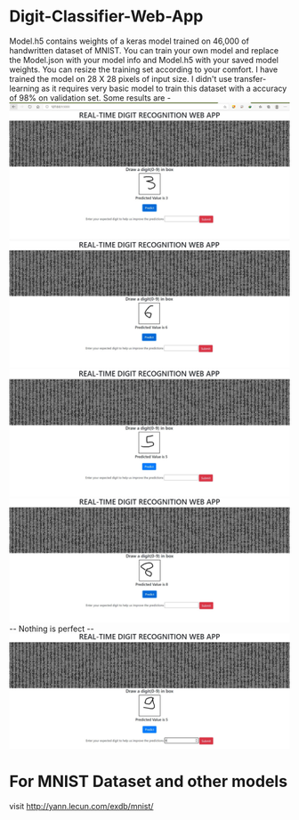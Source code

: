 # Digit-Classifier-Web-App
Model.h5 contains weights of a keras model trained on 46,000 of handwritten dataset of MNIST.
You can train your own model and replace the Model.json with your model info and Model.h5 with your saved model weights.
You can resize the training set according to your comfort. I have trained the model on 28 X 28 pixels of input size.
I didn't use transfer-learning as it requires very basic model to train this dataset with a accuracy of 98% on validation set.
Some results are -
![](static/image/1.JPG)
![](static/image/2.JPG)
![](static/image/3.JPG)
![](static/image/4.JPG)
-- Nothing is perfect -- 
![](static/image/5.JPG)

# For MNIST Dataset and other models
visit http://yann.lecun.com/exdb/mnist/
